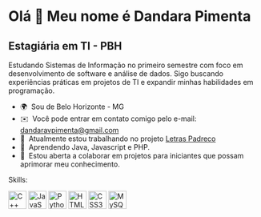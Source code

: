 Olá 👋 Meu nome é Dandara Pimenta
================================

Estagiária em TI - PBH
--------------

Estudando Sistemas de Informação no primeiro semestre com foco em desenvolvimento de software e análise de dados. Sigo buscando experiências práticas em projetos de TI e expandir minhas habilidades em programação.

*   🌍  Sou de Belo Horizonte - MG
*   ✉️  Você pode entrar em contato comigo pelo e-mail: [dandaravpimenta@gmail.com](mailto:dandaravpimenta@gmail.com)
*   🚀  Atualmente estou trabalhando no projeto [Letras Padreco](http://cancaoemfoco.netlify.app/)
*   🧠  Aprendendo Java, Javascript e PHP.
*   🤝  Estou aberta a colaborar em projetos para iniciantes que possam aprimorar meu conhecimento.

Skills:
<p align="left">
<a href="https://docs.microsoft.com/en-us/cpp/?view=msvc-170" target="_blank" rel="noreferrer"><img src="https://raw.githubusercontent.com/danielcranney/readme-generator/main/public/icons/skills/cplusplus-colored.svg" width="36" height="36" alt="C++" /></a>
<a href="https://developer.mozilla.org/en-US/docs/Web/JavaScript" target="_blank" rel="noreferrer"><img src="https://raw.githubusercontent.com/danielcranney/readme-generator/main/public/icons/skills/javascript-colored.svg" width="36" height="36" alt="JavaScript" /></a>
<a href="https://www.python.org/" target="_blank" rel="noreferrer"><img src="https://raw.githubusercontent.com/danielcranney/readme-generator/main/public/icons/skills/python-colored.svg" width="36" height="36" alt="Python" /></a>
<a href="https://developer.mozilla.org/en-US/docs/Glossary/HTML5" target="_blank" rel="noreferrer"><img src="https://raw.githubusercontent.com/danielcranney/readme-generator/main/public/icons/skills/html5-colored.svg" width="36" height="36" alt="HTML5" /></a>
<a href="https://www.w3.org/TR/CSS/#css" target="_blank" rel="noreferrer"><img src="https://raw.githubusercontent.com/danielcranney/readme-generator/main/public/icons/skills/css3-colored.svg" width="36" height="36" alt="CSS3" /></a>
<a href="https://www.mysql.com/" target="_blank" rel="noreferrer"><img src="https://raw.githubusercontent.com/danielcranney/readme-generator/main/public/icons/skills/mysql-colored.svg" width="36" height="36" alt="MySQL" /></a>
</p>
